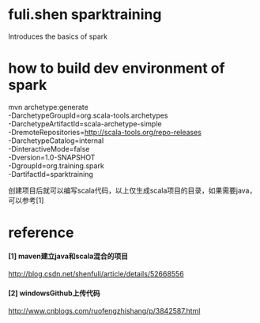 # fuli.shen sparktraining
Introduces the basics of spark

# how to build dev environment of  spark 

mvn archetype:generate \
-DarchetypeGroupId=org.scala-tools.archetypes \
-DarchetypeArtifactId=scala-archetype-simple  \
-DremoteRepositories=http://scala-tools.org/repo-releases \
-DarchetypeCatalog=internal \
-DinteractiveMode=false \
-Dversion=1.0-SNAPSHOT \
-DgroupId=org.training.spark \
-DartifactId=sparktraining


创建项目后就可以编写scala代码，以上仅生成scala项目的目录，如果需要java，可以参考[1] 

# reference

#### [1]  maven建立java和scala混合的项目
http://blog.csdn.net/shenfuli/article/details/52668556
#### [2] windowsGithub上传代码
http://www.cnblogs.com/ruofengzhishang/p/3842587.html

